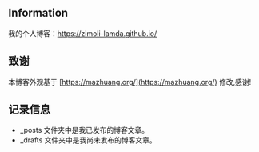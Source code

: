 ## Information

我的个人博客：<https://zimoli-lamda.github.io/>



## 致谢

本博客外观基于 [https://mazhuang.org/](https://mazhuang.org/) 修改,感谢!

## 记录信息

* _posts 文件夹中是我已发布的博客文章。
* _drafts 文件夹中是我尚未发布的博客文章。
